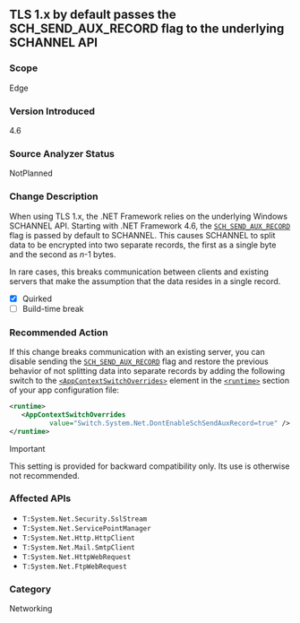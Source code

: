 ## TLS 1.x by default passes the SCH_SEND_AUX_RECORD flag to the underlying SCHANNEL API

### Scope
Edge

### Version Introduced
4.6

### Source Analyzer Status
NotPlanned

### Change Description

When using TLS 1.x, the .NET Framework relies on the underlying Windows SCHANNEL API. Starting with .NET Framework 4.6, the [`SCH_SEND_AUX_RECORD`](https://msdn.microsoft.com/library/windows/desktop/aa379810.aspx) flag is passed by default to SCHANNEL. This causes SCHANNEL to split data to be encrypted into two separate records, the first as a single byte and the second as *n*-1 bytes.   

In rare cases, this breaks communication between clients and existing servers that make the assumption that the data resides in a single record.

- [X] Quirked
- [ ] Build-time break

### Recommended Action

If this change breaks communication with an existing server, you can disable sending the [`SCH_SEND_AUX_RECORD`](https://msdn.microsoft.com/library/windows/desktop/aa379810.aspx) flag and restore the previous behavior of not splitting data into separate records by adding the following switch to the [`<AppContextSwitchOverrides>`](~/docs/framework/configure-apps/file-schema/runtime/appcontextswitchoverrides-element.md) element in the [`<runtime>`](~/docs/framework/configure-apps/file-schema/runtime/runtime-element.md) section of your app configuration file:

```xml
<runtime>
   <AppContextSwitchOverrides   
          value="Switch.System.Net.DontEnableSchSendAuxRecord=true" /> 
</runtime>
```

> [!IMPORTANT] 
> This setting is provided for backward compatibility only. Its use is otherwise not recommended.

### Affected APIs
* `T:System.Net.Security.SslStream`
* `T:System.Net.ServicePointManager`
* `T:System.Net.Http.HttpClient`
* `T:System.Net.Mail.SmtpClient`
* `T:System.Net.HttpWebRequest`
* `T:System.Net.FtpWebRequest`

### Category
Networking

<!--
    ### Original Bug #186985
-->

